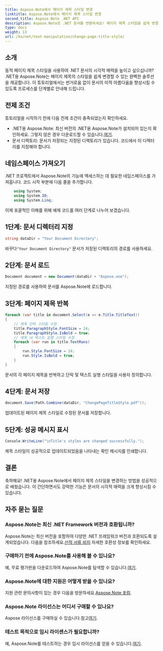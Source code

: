 ```yaml
---
title: Aspose.Note에서 페이지 제목 스타일 변경
linktitle: Aspose.Note에서 페이지 제목 스타일 변경
second_title: Aspose.Note .NET API
description: Aspose.Note로 .NET 문서를 변환하세요! 페이지 제목 스타일을 쉽게 변경하는 방법을 알아보세요. 몇 가지 간단한 단계로 미학을 향상시키세요.
type: docs
weight: 13
url: /ko/net/text-manipulation/change-page-title-style/
---
```

## 소개
동적 페이지 제목 스타일을 사용하여 .NET 문서의 시각적 매력을 높이고 싶으십니까? .NET용 Aspose.Note는 페이지 제목의 스타일을 쉽게 변경할 수 있는 완벽한 솔루션을 제공합니다. 이 튜토리얼에서는 번거로움 없이 문서의 미적 아름다움을 향상시킬 수 있도록 프로세스를 단계별로 안내해 드립니다.
## 전제 조건
튜토리얼을 시작하기 전에 다음 전제 조건이 충족되었는지 확인하세요.
-  .NET용 Aspose.Note: 최신 버전의 .NET용 Aspose.Note가 설치되어 있는지 확인하세요. 그렇지 않은 경우 다운로드할 수 있습니다.[여기](https://releases.aspose.com/note/net/).
- 문서 디렉토리: 문서가 저장되는 지정된 디렉토리가 있습니다. 코드에서 이 디렉터리를 지정해야 합니다.
## 네임스페이스 가져오기
.NET 프로젝트에서 Aspose.Note의 기능에 액세스하는 데 필요한 네임스페이스를 가져옵니다. 코드 시작 부분에 다음 줄을 추가합니다.
```csharp
    using System;
    using System.IO;
    using System.Linq;
```
이제 포괄적인 이해를 위해 예제 코드를 여러 단계로 나누어 보겠습니다.
## 1단계: 문서 디렉터리 지정
```csharp
string dataDir = "Your Document Directory";
```
 바꾸다`"Your Document Directory"` 문서가 저장된 디렉토리의 경로를 사용하세요.
## 2단계: 문서 로드
```csharp
Document document = new Document(dataDir + "Aspose.one");
```
지정된 경로를 사용하여 문서를 Aspose.Note에 로드합니다.
## 3단계: 페이지 제목 반복
```csharp
foreach (var title in document.Select(e => e.Title.TitleText))
{
    // 제목 단락 스타일 수정
    title.ParagraphStyle.FontSize = 24;
    title.ParagraphStyle.IsBold = true;
    // 제목 내 텍스트 실행 스타일 수정
    foreach (var run in title.TextRuns)
    {
        run.Style.FontSize = 24;
        run.Style.IsBold = true;
    }
}
```
문서의 각 페이지 제목을 반복하고 단락 및 텍스트 실행 스타일을 사용자 정의합니다.
## 4단계: 문서 저장
```csharp
document.Save(Path.Combine(dataDir, "ChangePageTitleStyle.pdf"));
```
업데이트된 페이지 제목 스타일로 수정된 문서를 저장합니다.
## 5단계: 성공 메시지 표시
```csharp
Console.WriteLine("\nTitle's styles are changed successfully.");
```
제목 스타일이 성공적으로 업데이트되었음을 나타내는 확인 메시지를 인쇄합니다.
## 결론
축하해요! .NET용 Aspose.Note에서 페이지 제목 스타일을 변경하는 방법을 성공적으로 배웠습니다. 이 간단하면서도 강력한 기능은 문서의 시각적 매력을 크게 향상시킬 수 있습니다.
## 자주 묻는 질문
### Aspose.Note는 최신 .NET Framework 버전과 호환됩니까?
Aspose.Note는 최신 버전을 포함하여 다양한 .NET 프레임워크 버전과 호환되도록 설계되었습니다. 다음을 참조하세요.[선적 서류 비치](https://reference.aspose.com/note/net/) 자세한 호환성 정보를 확인하세요.
### 구매하기 전에 Aspose.Note를 사용해 볼 수 있나요?
 예, 무료 평가판을 다운로드하여 Aspose.Note를 탐색할 수 있습니다.[여기](https://releases.aspose.com/).
### Aspose.Note에 대한 지원은 어떻게 받을 수 있나요?
 지원 관련 문의사항이 있는 경우 다음을 방문하세요.[Aspose.Note 포럼](https://forum.aspose.com/c/note/28).
### Aspose.Note 라이선스는 어디서 구매할 수 있나요?
 Aspose 라이선스를 구매하실 수 있습니다.참고[여기](https://purchase.aspose.com/buy).
### 테스트 목적으로 임시 라이센스가 필요합니까?
 예, Aspose.Note를 테스트하는 경우 임시 라이선스를 얻을 수 있습니다.[여기](https://purchase.aspose.com/temporary-license/).